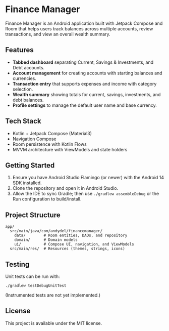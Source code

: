 # Finance Manager

Finance Manager is an Android application built with Jetpack Compose and Room that helps users track balances across multiple accounts, review transactions, and view an overall wealth summary.

## Features

- **Tabbed dashboard** separating Current, Savings & Investments, and Debt accounts.
- **Account management** for creating accounts with starting balances and currencies.
- **Transaction entry** that supports expenses and income with category selection.
- **Wealth summary** showing totals for current, savings, investments, and debt balances.
- **Profile settings** to manage the default user name and base currency.

## Tech Stack

- Kotlin + Jetpack Compose (Material3)
- Navigation Compose
- Room persistence with Kotlin Flows
- MVVM architecture with ViewModels and state holders

## Getting Started

1. Ensure you have Android Studio Flamingo (or newer) with the Android 14 SDK installed.
2. Clone the repository and open it in Android Studio.
3. Allow the IDE to sync Gradle; then use `./gradlew assembleDebug` or the Run configuration to build/install.

## Project Structure

```
app/
  src/main/java/com/andydel/financemanager/
    data/        # Room entities, DAOs, and repository
    domain/      # Domain models
    ui/          # Compose UI, navigation, and ViewModels
  src/main/res/  # Resources (themes, strings, icons)
```

## Testing

Unit tests can be run with:

```
./gradlew testDebugUnitTest
```

(Instrumented tests are not yet implemented.)

## License

This project is available under the MIT license.
